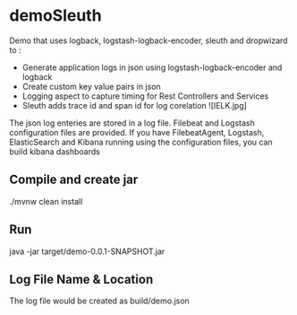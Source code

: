 # demoSleuth
Demo that uses logback, logstash-logback-encoder, sleuth and dropwizard to :
- Generate application logs in json using logstash-logback-encoder and logback
- Create custom key value pairs in json
- Logging aspect to capture timing for Rest Controllers and Services
- Sleuth adds trace id and span id for log corelation
![IELK.jpg]

The json log enteries are stored in a log file. Filebeat and Logstash configuration files are provided. If you have FilebeatAgent, Logstash, ElasticSearch and Kibana running using the configuration files, you can build kibana dashboards

## Compile and create jar
./mvnw clean install
## Run
java -jar target/demo-0.0.1-SNAPSHOT.jar 
## Log File Name & Location
The log file would be created as build/demo.json
